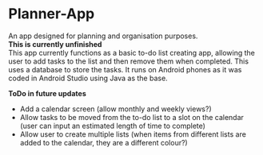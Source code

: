 # Planner-App
An app designed for planning and organisation purposes.\
**This is currently unfinished**\
This app currently functions as a basic to-do list creating app, allowing the user to add tasks to the list and then remove them when completed. This uses a database to store 
the tasks. It runs on Android phones as it was coded in Android Studio using Java as the base.

**ToDo in future updates**
- Add a calendar screen (allow monthly and weekly views?)
- Allow tasks to be moved from the to-do list to a slot on the calendar (user can input an estimated length of time to complete)
- Allow user to create multiple lists (when items from different lists are added to the calendar, they are a different colour?) 
